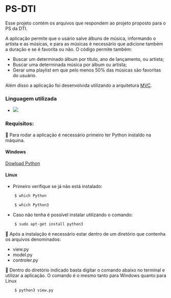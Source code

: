 # PS-DTI
Esse projeto contém os arquivos que respondem ao projeto proposto para o PS da DTI.

A aplicação permite que o usário salve álbuns de música, informando o artista e as músicas, e para as músicas é necessário que adicione também a duração e se é favorita ou não.
O código permite também:
- Buscar um determinado álbum por título, ano de lançamento, ou artista;
- Buscar uma determinada música por álbum ou artista;
- Gerar uma playlist em que pelo menos 50% das músicas são favoritas do usuário.

Além disso a aplicação foi desenvolvida utilizando a arquitetura [MVC](https://www.lewagon.com/pt-BR/blog/o-que-e-padrao-mvc).
### Linguagem utilizada
<ul>
    <li>
        <a href="https://docs.python.org/pt-br/3/tutorial/">
            <img src="https://img.shields.io/badge/Python-3776AB?style=for-the-badge&logo=python&logoColor=white">
        </a>
    </li>
</ul>

### Requisitos:
📍 Para rodar a aplicação é necessário primeiro ter Python instaldo na máquina.
#### Windows
[Dowload Python](https://www.python.org/downloads/)
#### Linux
- Primeiro verifique se já não está instalado:
```bash
    $ which Python
```
```bash
    $ which Python3
```
- Caso não tenha é possível instalar utilizando o comando:
```bash
    $ sudo apt-get install python3
 ```
 📍 Após a instalação é necessário estar dentro de um diretório que contenha os arquivos denominados: 
 - view.py
 - model.py
 - controler.py
 
 📍 Dentro do diretório indicado basta digitar o comando abaixo no terminal e utilizar a aplicação. O comando é o mesmo tanto para Windows quanto para Linux
 ```bash
     $ python3 view.py
 ```
